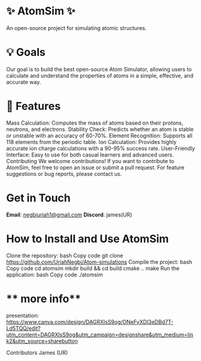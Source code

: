 ﻿# ✨ **AtomSim** ✨  
An open-source project for simulating atomic structures.

# 💡 **Goals**  
Our goal is to build the best open-source Atom Simulator, allowing users to calculate and understand the properties of atoms in a simple, effective, and accurate way.

# 🌟 **Features**  
Mass Calculation: Computes the mass of atoms based on their protons, neutrons, and electrons.
Stability Check: Predicts whether an atom is stable or unstable with an accuracy of 60-70%.
Element Recognition: Supports all 118 elements from the periodic table.
Ion Calculation: Provides highly accurate ion charge calculations with a 90-95% success rate.
User-Friendly Interface: Easy to use for both casual learners and advanced users.
Contributing
We welcome contributions! If you want to contribute to AtomSim, feel free to open an issue or submit a pull request.
For feature suggestions or bug reports, please contact us.

# **Get in Touch**
**Email**: negbiuriah1@gmail.com
**Discord**: james(UR)

# **How to Install and Use AtomSim**
Clone the repository:
bash
Copy code
git clone https://github.com/UriahNegbi/Atom-simulations
Compile the project:
bash
Copy code
cd atomsim
mkdir build && cd build
cmake ..
make
Run the application:
bash
Copy code
./atomsim
# ** more info**
presentation: https://www.canva.com/design/DAGRXlsS9og/ONeFyXDI3eDBd7T-Ld5TQQ/edit?utm_content=DAGRXlsS9og&utm_campaign=designshare&utm_medium=link2&utm_source=sharebutton

Contributors
James (UR)